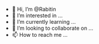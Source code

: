 - 👋 Hi, I’m @Rabitin
- 👀 I’m interested in ...
- 🌱 I’m currently learning ...
- 💞️ I’m looking to collaborate on ...
- 📫 How to reach me ...

<!---
Rabitin/Rabitin is a ✨ special ✨ repository because its `README.md` (this file) appears on your GitHub profile.
You can click the Preview link to take a look at your changes.
--->
